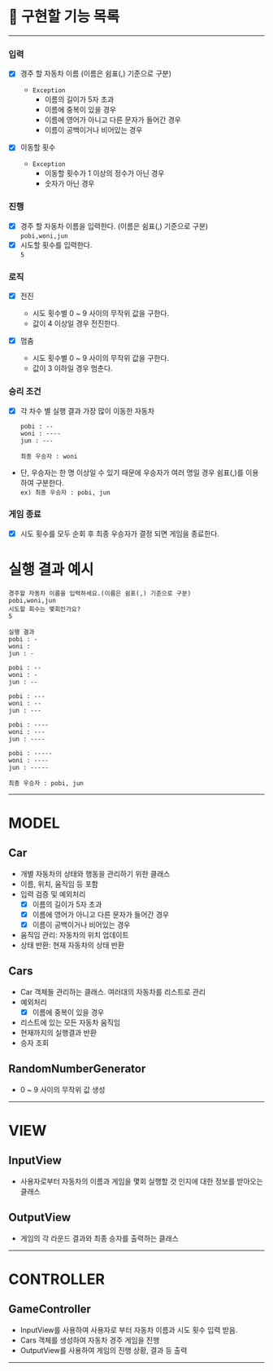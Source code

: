# 🚀 구현할 기능 목록
- - -
### 입력
-   [x] 경주 할 자동차 이름 (이름은 쉼표(,) 기준으로 구분)
  - `Exception`
    - 이름의 길이가 5자 초과
    - 이름에 중복이 있을 경우
    - 이름에 영어가 아니고 다른 문자가 들어간 경우
    - 이름이 공백이거나 비어있는 경우
    
-   [x] 이동할 횟수
  - `Exception`
    - 이동할 횟수가 1 이상의 정수가 아닌 경우
    - 숫자가 아닌 경우

### 진행
-   [x] 경주 할 자동차 이름을 입력한다. (이름은 쉼표(,) 기준으로 구분)  
    `pobi,woni,jun`
-   [x] 시도할 횟수를 입력한다.  
    `5`

### 로직
-   [x] 전진
  - 시도 횟수별 0 ~ 9 사이의 무작위 값을 구한다. 
  - 값이 4 이상일 경우 전진한다.

-   [x] 멈춤
  - 시도 횟수별 0 ~ 9 사이의 무작위 값을 구한다.
  - 값이 3 이하일 경우 멈춘다.

### 승리 조건
-   [x] 각 차수 별 실행 결과 가장 많이 이동한 자동차
  ```
  pobi : --
  woni : ----
  jun : ---
  ```
  `최종 우승자 : woni`


- 단, 우승자는 한 명 이상일 수 있기 때문에 우승자가 여러 명일 경우 쉼표(,)를 이용하여 구분한다.  
`ex) 최종 우승자 : pobi, jun`

### 게임 종료
-   [x] 시도 횟수를 모두 순회 후 최종 우승자가 결정 되면 게임을 종료한다.

# 실행 결과 예시
```
경주할 자동차 이름을 입력하세요.(이름은 쉼표(,) 기준으로 구분)
pobi,woni,jun
시도할 회수는 몇회인가요?
5

실행 결과
pobi : -
woni : 
jun : -

pobi : --
woni : -
jun : --

pobi : ---
woni : --
jun : ---

pobi : ----
woni : ---
jun : ----

pobi : -----
woni : ----
jun : -----

최종 우승자 : pobi, jun
```

- - -
# MODEL
## Car
- 개별 자동차의 상태와 행동을 관리하기 위한 클래스
- 이름, 위치, 움직임 등 포함
- 입력 검증 및 예외처리
  - [x] 이름의 길이가 5자 초과
  - [x] 이름에 영어가 아니고 다른 문자가 들어간 경우
  - [x] 이름이 공백이거나 비어있는 경우
- 움직임 관리: 자동차의 위치 업데이트
- 상태 반환: 현재 자동차의 상태 반환

## Cars
- Car 객체들 관리하는 클래스. 여러대의 자동차를 리스트로 관리
- 예외처리
  - [x] 이름에 중복이 있을 경우 
- 리스트에 있는 모든 자동차 움직임
- 현재까지의 실행결과 반환
- 승자 조회


## RandomNumberGenerator
- 0 ~ 9 사이의 무작위 값 생성

- - -
# VIEW
## InputView
- 사용자로부터 자동차의 이름과 게임을 몇회 실행할 것 인지에 대한 정보를 받아오는 클래스

## OutputView
- 게임의 각 라운드 결과와 최종 승자를 출력하는 클래스

- - -
# CONTROLLER
## GameController
- InputView를 사용하여 사용자로 부터 자동차 이름과 시도 횟수 입력 받음.
- Cars 객체를 생성하여 자동차 경주 게임을 진행
- OutputView를 사용하여 게임의 진행 상황, 결과 등 출력

- - -
